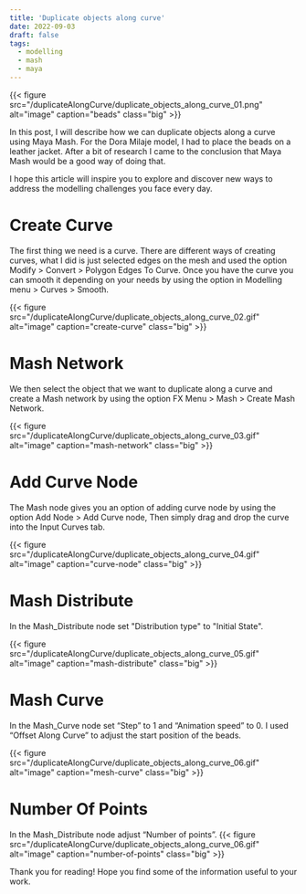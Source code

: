 ```yaml
---
title: 'Duplicate objects along curve'
date: 2022-09-03
draft: false
tags: 
  - modelling
  - mash
  - maya
---
```


{{< figure src="/duplicateAlongCurve/duplicate_objects_along_curve_01.png" alt="image" caption="beads" class="big" >}}

In this post, I will describe how we can duplicate objects along a curve using Maya Mash. 
For the Dora Milaje model, I had to place the beads on a leather jacket. After a bit of research I came to the conclusion that Maya Mash would be a good way of doing that. 

I hope this article will inspire you to explore and discover new ways to address the modelling challenges you face every day.

# Create Curve

The first thing we need is a curve. There are different ways of creating curves, what I did is just selected edges on the mesh and used the option Modify > Convert > Polygon Edges To Curve. Once you have the curve you can smooth it depending on your needs by using the option in Modelling menu > Curves > Smooth.

{{< figure src="/duplicateAlongCurve/duplicate_objects_along_curve_02.gif" alt="image" caption="create-curve" class="big" >}}

# Mash Network

We then select the object that we want to duplicate along a curve and create a Mash network by using the option FX Menu > Mash > Create Mash Network.

{{< figure src="/duplicateAlongCurve/duplicate_objects_along_curve_03.gif" alt="image" caption="mash-network" class="big" >}}

# Add Curve Node

The Mash node gives you an option of adding curve node by using the option Add Node >  Add Curve node, Then simply drag and drop the curve into the Input Curves tab.

{{< figure src="/duplicateAlongCurve/duplicate_objects_along_curve_04.gif" alt="image" caption="curve-node" class="big" >}}

# Mash Distribute

In the Mash_Distribute node set "Distribution type" to "Initial State".

{{< figure src="/duplicateAlongCurve/duplicate_objects_along_curve_05.gif" alt="image" caption="mash-distribute" class="big" >}}

# Mash Curve

In the Mash_Curve node set “Step” to 1 and “Animation speed” to 0. I used “Offset Along Curve” to adjust the start position of the beads. 

{{< figure src="/duplicateAlongCurve/duplicate_objects_along_curve_06.gif" alt="image" caption="mesh-curve" class="big" >}}

# Number Of Points

In the Mash_Distribute node adjust “Number of points”.
{{< figure src="/duplicateAlongCurve/duplicate_objects_along_curve_06.gif" alt="image" caption="number-of-points" class="big" >}}

Thank you for reading! Hope you find some of the information useful to your work.


